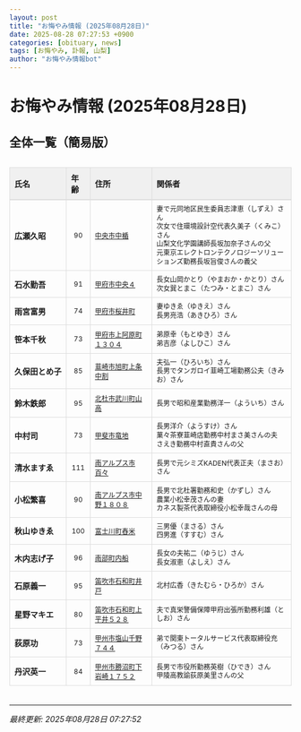```yaml
---
layout: post
title: "お悔やみ情報 (2025年08月28日)"
date: 2025-08-28 07:27:53 +0900
categories: [obituary, news]
tags: [お悔やみ, 訃報, 山梨]
author: "お悔やみ情報bot"
---
```


<style>
@media (max-width: 768px) {
  .compact-table { font-size: 12px; }
  .compact-table th, .compact-table td { padding: 4px !important; }
  .responsive-table { overflow-x: auto; -webkit-overflow-scrolling: touch; }
  table { min-width: auto !important; }
}
</style>

# お悔やみ情報 (2025年08月28日)

## 全体一覧（簡易版）

<div class="responsive-table" style="overflow-x: auto; max-width: 100%; margin-bottom: 20px;">
<table class="compact-table" style="width: 100%; border-collapse: collapse; font-size: 14px; min-width: 300px;">
<thead>
<tr style="background-color: #f0f0f0; border-bottom: 2px solid #ddd;">
<th style="padding: 8px; text-align: left; border: 1px solid #ddd; font-weight: bold;">氏名</th>
<th style="padding: 8px; text-align: left; border: 1px solid #ddd; font-weight: bold;">年齢</th>
<th style="padding: 8px; text-align: left; border: 1px solid #ddd; font-weight: bold;">住所</th>
<th style="padding: 8px; text-align: left; border: 1px solid #ddd; font-weight: bold;">関係者</th>
</tr>
</thead>
<tbody>
<tr style="border-bottom: 1px solid #eee;">
<td style="padding: 8px; border: 1px solid #ddd; font-weight: bold; white-space: nowrap;">広瀬久昭</td>
<td style="padding: 8px; border: 1px solid #ddd; text-align: center; font-size: 12px;">90</td>
<td style="padding: 8px; border: 1px solid #ddd; font-size: 12px;"><a href="https://www.google.com/maps/search/?api=1&query=%E4%B8%AD%E5%A4%AE%E5%B8%82%E4%B8%AD%E6%A5%AF" target="_blank" rel="noopener">中央市中楯</a></td>
<td style="padding: 8px; border: 1px solid #ddd; font-size: 12px; line-height: 1.3; white-space: normal;">妻で元同地区民生委員志津恵（しずえ）さん<br>次女で住環境設計空代表久美子（くみこ）さん<br>山梨文化学園講師長坂加奈子さんの父<br>元東京エレクトロンテクノロジーソリューションズ勤務長坂旨俊さんの義父</td>
</tr>
<tr style="border-bottom: 1px solid #eee;">
<td style="padding: 8px; border: 1px solid #ddd; font-weight: bold; white-space: nowrap;">石水勤吾</td>
<td style="padding: 8px; border: 1px solid #ddd; text-align: center; font-size: 12px;">91</td>
<td style="padding: 8px; border: 1px solid #ddd; font-size: 12px;"><a href="https://www.google.com/maps/search/?api=1&query=%E7%94%B2%E5%BA%9C%E5%B8%82%E4%B8%AD%E5%A4%AE%EF%BC%94" target="_blank" rel="noopener">甲府市中央４</a></td>
<td style="padding: 8px; border: 1px solid #ddd; font-size: 12px; line-height: 1.3; white-space: normal;">長女山岡かとり（やまおか・かとり）さん<br>次女巽とまこ（たつみ・とまこ）さん</td>
</tr>
<tr style="border-bottom: 1px solid #eee;">
<td style="padding: 8px; border: 1px solid #ddd; font-weight: bold; white-space: nowrap;">雨宮富男</td>
<td style="padding: 8px; border: 1px solid #ddd; text-align: center; font-size: 12px;">74</td>
<td style="padding: 8px; border: 1px solid #ddd; font-size: 12px;"><a href="https://www.google.com/maps/search/?api=1&query=%E7%94%B2%E5%BA%9C%E5%B8%82%E6%A1%9C%E4%BA%95%E7%94%BA" target="_blank" rel="noopener">甲府市桜井町</a></td>
<td style="padding: 8px; border: 1px solid #ddd; font-size: 12px; line-height: 1.3; white-space: normal;">妻ゆきゑ（ゆきえ）さん<br>長男亮浩（あきひろ）さん</td>
</tr>
<tr style="border-bottom: 1px solid #eee;">
<td style="padding: 8px; border: 1px solid #ddd; font-weight: bold; white-space: nowrap;">笹本千秋</td>
<td style="padding: 8px; border: 1px solid #ddd; text-align: center; font-size: 12px;">73</td>
<td style="padding: 8px; border: 1px solid #ddd; font-size: 12px;"><a href="https://www.google.com/maps/search/?api=1&query=%E7%94%B2%E5%BA%9C%E5%B8%82%E4%B8%8A%E9%98%BF%E5%8E%9F%E7%94%BA%EF%BC%91%EF%BC%93%EF%BC%90%EF%BC%94" target="_blank" rel="noopener">甲府市上阿原町１３０４</a></td>
<td style="padding: 8px; border: 1px solid #ddd; font-size: 12px; line-height: 1.3; white-space: normal;">弟原幸（もとゆき）さん<br>弟吉彦（よしひこ）さん</td>
</tr>
<tr style="border-bottom: 1px solid #eee;">
<td style="padding: 8px; border: 1px solid #ddd; font-weight: bold; white-space: nowrap;">久保田とめ子</td>
<td style="padding: 8px; border: 1px solid #ddd; text-align: center; font-size: 12px;">85</td>
<td style="padding: 8px; border: 1px solid #ddd; font-size: 12px;"><a href="https://www.google.com/maps/search/?api=1&query=%E9%9F%AE%E5%B4%8E%E5%B8%82%E6%97%AD%E7%94%BA%E4%B8%8A%E6%9D%A1%E4%B8%AD%E5%89%B2" target="_blank" rel="noopener">韮崎市旭町上条中割</a></td>
<td style="padding: 8px; border: 1px solid #ddd; font-size: 12px; line-height: 1.3; white-space: normal;">夫弘一（ひろいち）さん<br>長男でタンガロイ韮崎工場勤務公夫（きみお）さん</td>
</tr>
<tr style="border-bottom: 1px solid #eee;">
<td style="padding: 8px; border: 1px solid #ddd; font-weight: bold; white-space: nowrap;">鈴木鉄郎</td>
<td style="padding: 8px; border: 1px solid #ddd; text-align: center; font-size: 12px;">95</td>
<td style="padding: 8px; border: 1px solid #ddd; font-size: 12px;"><a href="https://www.google.com/maps/search/?api=1&query=%E5%8C%97%E6%9D%9C%E5%B8%82%E6%AD%A6%E5%B7%9D%E7%94%BA%E5%B1%B1%E9%AB%98" target="_blank" rel="noopener">北杜市武川町山高</a></td>
<td style="padding: 8px; border: 1px solid #ddd; font-size: 12px; line-height: 1.3; white-space: normal;">長男で昭和産業勤務洋一（よういち）さん</td>
</tr>
<tr style="border-bottom: 1px solid #eee;">
<td style="padding: 8px; border: 1px solid #ddd; font-weight: bold; white-space: nowrap;">中村司</td>
<td style="padding: 8px; border: 1px solid #ddd; text-align: center; font-size: 12px;">73</td>
<td style="padding: 8px; border: 1px solid #ddd; font-size: 12px;"><a href="https://www.google.com/maps/search/?api=1&query=%E7%94%B2%E6%96%90%E5%B8%82%E7%AB%9C%E5%9C%B0" target="_blank" rel="noopener">甲斐市竜地</a></td>
<td style="padding: 8px; border: 1px solid #ddd; font-size: 12px; line-height: 1.3; white-space: normal;">長男洋介（ようすけ）さん<br>菓々茶寮韮崎店勤務中村まさ美さんの夫<br>さえき勤務中村直貴さんの父</td>
</tr>
<tr style="border-bottom: 1px solid #eee;">
<td style="padding: 8px; border: 1px solid #ddd; font-weight: bold; white-space: nowrap;">清水ますゑ</td>
<td style="padding: 8px; border: 1px solid #ddd; text-align: center; font-size: 12px;">111</td>
<td style="padding: 8px; border: 1px solid #ddd; font-size: 12px;"><a href="https://www.google.com/maps/search/?api=1&query=%E5%8D%97%E3%82%A2%E3%83%AB%E3%83%97%E3%82%B9%E5%B8%82%E7%99%BE%E3%80%85" target="_blank" rel="noopener">南アルプス市百々</a></td>
<td style="padding: 8px; border: 1px solid #ddd; font-size: 12px; line-height: 1.3; white-space: normal;">長男で元シミズKADEN代表正夫（まさお）さん</td>
</tr>
<tr style="border-bottom: 1px solid #eee;">
<td style="padding: 8px; border: 1px solid #ddd; font-weight: bold; white-space: nowrap;">小松繁喜</td>
<td style="padding: 8px; border: 1px solid #ddd; text-align: center; font-size: 12px;">90</td>
<td style="padding: 8px; border: 1px solid #ddd; font-size: 12px;"><a href="https://www.google.com/maps/search/?api=1&query=%E5%8D%97%E3%82%A2%E3%83%AB%E3%83%97%E3%82%B9%E5%B8%82%E4%B8%AD%E9%87%8E%EF%BC%91%EF%BC%98%EF%BC%90%EF%BC%98" target="_blank" rel="noopener">南アルプス市中野１８０８</a></td>
<td style="padding: 8px; border: 1px solid #ddd; font-size: 12px; line-height: 1.3; white-space: normal;">長男で北杜署勤務和史（かずし）さん<br>農業小松幸茂さんの妻<br>カネス製茶代表取締役小松幸哉さんの母</td>
</tr>
<tr style="border-bottom: 1px solid #eee;">
<td style="padding: 8px; border: 1px solid #ddd; font-weight: bold; white-space: nowrap;">秋山ゆきゑ</td>
<td style="padding: 8px; border: 1px solid #ddd; text-align: center; font-size: 12px;">100</td>
<td style="padding: 8px; border: 1px solid #ddd; font-size: 12px;"><a href="https://www.google.com/maps/search/?api=1&query=%E5%AF%8C%E5%A3%AB%E5%B7%9D%E7%94%BA%E8%88%82%E7%B1%B3" target="_blank" rel="noopener">富士川町舂米</a></td>
<td style="padding: 8px; border: 1px solid #ddd; font-size: 12px; line-height: 1.3; white-space: normal;">三男優（まさる）さん<br>四男進（すすむ）さん</td>
</tr>
<tr style="border-bottom: 1px solid #eee;">
<td style="padding: 8px; border: 1px solid #ddd; font-weight: bold; white-space: nowrap;">木内志げ子</td>
<td style="padding: 8px; border: 1px solid #ddd; text-align: center; font-size: 12px;">96</td>
<td style="padding: 8px; border: 1px solid #ddd; font-size: 12px;"><a href="https://www.google.com/maps/search/?api=1&query=%E5%8D%97%E9%83%A8%E7%94%BA%E5%86%85%E8%88%B9" target="_blank" rel="noopener">南部町内船</a></td>
<td style="padding: 8px; border: 1px solid #ddd; font-size: 12px; line-height: 1.3; white-space: normal;">長女の夫祐二（ゆうじ）さん<br>長女淑恵（よしえ）さん</td>
</tr>
<tr style="border-bottom: 1px solid #eee;">
<td style="padding: 8px; border: 1px solid #ddd; font-weight: bold; white-space: nowrap;">石原義一</td>
<td style="padding: 8px; border: 1px solid #ddd; text-align: center; font-size: 12px;">95</td>
<td style="padding: 8px; border: 1px solid #ddd; font-size: 12px;"><a href="https://www.google.com/maps/search/?api=1&query=%E7%AC%9B%E5%90%B9%E5%B8%82%E7%9F%B3%E5%92%8C%E7%94%BA%E4%BA%95%E6%88%B8" target="_blank" rel="noopener">笛吹市石和町井戸</a></td>
<td style="padding: 8px; border: 1px solid #ddd; font-size: 12px; line-height: 1.3; white-space: normal;">北村広香（きたむら・ひろか）さん</td>
</tr>
<tr style="border-bottom: 1px solid #eee;">
<td style="padding: 8px; border: 1px solid #ddd; font-weight: bold; white-space: nowrap;">星野マキエ</td>
<td style="padding: 8px; border: 1px solid #ddd; text-align: center; font-size: 12px;">80</td>
<td style="padding: 8px; border: 1px solid #ddd; font-size: 12px;"><a href="https://www.google.com/maps/search/?api=1&query=%E7%AC%9B%E5%90%B9%E5%B8%82%E7%9F%B3%E5%92%8C%E7%94%BA%E4%B8%8A%E5%B9%B3%E4%BA%95%EF%BC%95%EF%BC%92%EF%BC%98" target="_blank" rel="noopener">笛吹市石和町上平井５２８</a></td>
<td style="padding: 8px; border: 1px solid #ddd; font-size: 12px; line-height: 1.3; white-space: normal;">夫で真栄警備保障甲府出張所勤務利雄（としお）さん</td>
</tr>
<tr style="border-bottom: 1px solid #eee;">
<td style="padding: 8px; border: 1px solid #ddd; font-weight: bold; white-space: nowrap;">荻原功</td>
<td style="padding: 8px; border: 1px solid #ddd; text-align: center; font-size: 12px;">73</td>
<td style="padding: 8px; border: 1px solid #ddd; font-size: 12px;"><a href="https://www.google.com/maps/search/?api=1&query=%E7%94%B2%E5%B7%9E%E5%B8%82%E5%A1%A9%E5%B1%B1%E5%8D%83%E9%87%8E%EF%BC%97%EF%BC%94%EF%BC%94" target="_blank" rel="noopener">甲州市塩山千野７４４</a></td>
<td style="padding: 8px; border: 1px solid #ddd; font-size: 12px; line-height: 1.3; white-space: normal;">弟で関東トータルサービス代表取締役充（みつる）さん</td>
</tr>
<tr style="border-bottom: 1px solid #eee;">
<td style="padding: 8px; border: 1px solid #ddd; font-weight: bold; white-space: nowrap;">丹沢英一</td>
<td style="padding: 8px; border: 1px solid #ddd; text-align: center; font-size: 12px;">84</td>
<td style="padding: 8px; border: 1px solid #ddd; font-size: 12px;"><a href="https://www.google.com/maps/search/?api=1&query=%E7%94%B2%E5%B7%9E%E5%B8%82%E5%8B%9D%E6%B2%BC%E7%94%BA%E4%B8%8B%E5%B2%A9%E5%B4%8E%EF%BC%91%EF%BC%97%EF%BC%95%EF%BC%92" target="_blank" rel="noopener">甲州市勝沼町下岩崎１７５２</a></td>
<td style="padding: 8px; border: 1px solid #ddd; font-size: 12px; line-height: 1.3; white-space: normal;">長男で市役所勤務英樹（ひでき）さん<br>甲陵高教諭荻原美里さんの父</td>
</tr>
</tbody>
</table>
</div>

---
*最終更新: 2025年08月28日 07:27:52*
